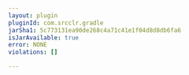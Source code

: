 ```yaml
---
layout: plugin
pluginId: com.srcclr.gradle
jarSha1: 5c773131ea90de268c4a71c41e1f04d8d8db6fa6
isJarAvailable: true
error: NONE
violations: []

---
```

